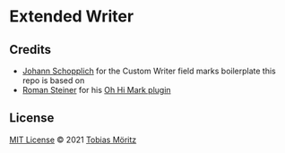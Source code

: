 # Extended Writer

## Credits

- [Johann Schopplich](https://github.com/johannschopplich) for the Custom Writer field marks boilerplate this repo is based on
- [Roman Steiner](https://github.com/rasteiner) for his [Oh Hi Mark plugin](https://github.com/rasteiner/oh-hi-mark)

## License

[MIT License](./LICENSE) © 2021 [Tobias Möritz](https://github.com/tobimori)
